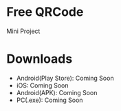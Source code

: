 # Free QRCode
Mini Project
# Downloads
- Android(Play Store): Coming Soon
- iOS: Coming Soon
- Android(APK): Coming Soon
- PC(.exe): Coming Soon
